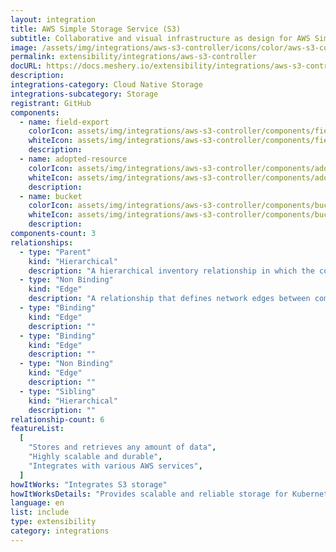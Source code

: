 ```yaml
---
layout: integration
title: AWS Simple Storage Service (S3)
subtitle: Collaborative and visual infrastructure as design for AWS Simple Storage Service (S3)
image: /assets/img/integrations/aws-s3-controller/icons/color/aws-s3-controller-color.svg
permalink: extensibility/integrations/aws-s3-controller
docURL: https://docs.meshery.io/extensibility/integrations/aws-s3-controller
description:
integrations-category: Cloud Native Storage
integrations-subcategory: Storage
registrant: GitHub
components:
  - name: field-export
    colorIcon: assets/img/integrations/aws-s3-controller/components/field-export/icons/color/field-export-color.svg
    whiteIcon: assets/img/integrations/aws-s3-controller/components/field-export/icons/white/field-export-white.svg
    description:
  - name: adopted-resource
    colorIcon: assets/img/integrations/aws-s3-controller/components/adopted-resource/icons/color/adopted-resource-color.svg
    whiteIcon: assets/img/integrations/aws-s3-controller/components/adopted-resource/icons/white/adopted-resource-white.svg
    description:
  - name: bucket
    colorIcon: assets/img/integrations/aws-s3-controller/components/bucket/icons/color/bucket-color.svg
    whiteIcon: assets/img/integrations/aws-s3-controller/components/bucket/icons/white/bucket-white.svg
    description:
components-count: 3
relationships:
  - type: "Parent"
    kind: "Hierarchical"
    description: "A hierarchical inventory relationship in which the configuration of (parent) component is patched with the configuration of other (child) component. E.g Secret->Pod, ConfigMaps->Deployment, etc..."
  - type: "Non Binding"
    kind: "Edge"
    description: "A relationship that defines network edges between components"
  - type: "Binding"
    kind: "Edge"
    description: ""
  - type: "Binding"
    kind: "Edge"
    description: ""
  - type: "Non Binding"
    kind: "Edge"
    description: ""
  - type: "Sibling"
    kind: "Hierarchical"
    description: ""
relationship-count: 6
featureList:
  [
    "Stores and retrieves any amount of data",
    "Highly scalable and durable",
    "Integrates with various AWS services",
  ]
howItWorks: "Integrates S3 storage"
howItWorksDetails: "Provides scalable and reliable storage for Kubernetes applications"
language: en
list: include
type: extensibility
category: integrations
---
```

